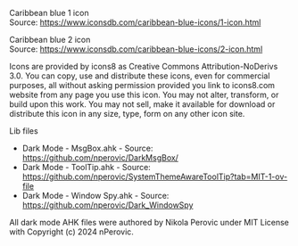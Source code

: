 Caribbean blue 1 icon  
Source: https://www.iconsdb.com/caribbean-blue-icons/1-icon.html

Caribbean blue 2 icon  
Source: https://www.iconsdb.com/caribbean-blue-icons/2-icon.html

Icons are provided by icons8 as Creative Commons Attribution-NoDerivs 3.0. 
You can copy, use and distribute these icons, even for commercial purposes, all without asking permission provided you link to icons8.com website from any page you use this icon. You may not alter, transform, or build upon this work. You may not sell, make it available for download or distribute this icon in any size, type, form on any other icon site.

Lib files
 * Dark Mode - MsgBox.ahk - Source: https://github.com/nperovic/DarkMsgBox/
 * Dark Mode - ToolTip.ahk - Source: https://github.com/nperovic/SystemThemeAwareToolTip?tab=MIT-1-ov-file
 * Dark Mode - Window Spy.ahk - Source: https://github.com/nperovic/Dark_WindowSpy

 All dark mode AHK files were authored by Nikola Perovic under MIT License with Copyright (c) 2024 nPerovic.

